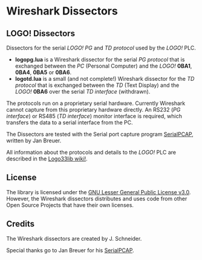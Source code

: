 # Wireshark Dissectors

## LOGO! Dissectors
Dissectors for the serial _LOGO! PG_ and _TD protocol_ used by the _LOGO!_ PLC.

* __logopg.lua__ is a Wireshark dissector for the serial _PG protocol_ that is exchanged between the _PC_ (Personal Computer) and the _LOGO!_ __0BA1__, __0BA4__, __0BA5__ or __0BA6__. 
* __logotd.lua__ is a small (and not complete!) Wireshark dissector for the _TD protocol_ that is exchanged between the _TD_ (Text Display) and the _LOGO!_ __0BA6__ over the serial _TD interface_ (withdrawn). 

The protocols run on a proprietary serial hardware. Currently Wireshark cannot capture from this proprietary hardware directly. An RS232 (_PG interface_) or RS485 (_TD interface_) monitor interface is required, which transfers the data to a serial interface from the PC.

The Dissectors are tested with the Serial port capture program [SerialPCAP](https://github.com/j123b567/SerialPCAP), written by Jan Breuer.

All information about the protocols and details to the _LOGO!_ PLC are described in the [Logo33lib wiki!](http://github.com/brickpool/logo/wiki).

## License
The library is licensed under the [GNU Lesser General Public License v3.0](/LICENSE). However, the Wireshark dissectors distributes and uses code from other Open Source Projects that have their own licenses. 

## Credits
The Wireshark dissectors are created by J. Schneider. 

Special thanks go to Jan Breuer for his [SerialPCAP](https://github.com/j123b567/SerialPCAP).
